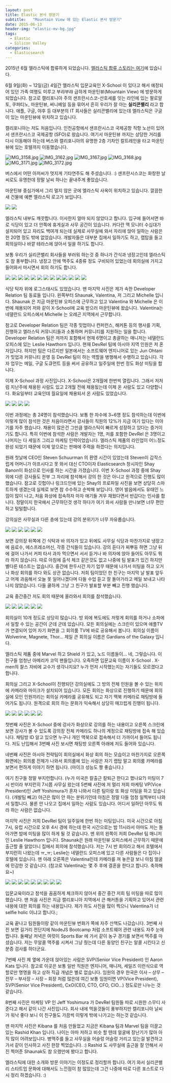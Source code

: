 ```yaml
---
layout: post
title: Elastic 본사 방문기
subtitle:   "Mountain View 에 있는 Elastic 본사 방문기"
date: 2015-06-13
header-img: "elastic-mv-bg.jpg"
tags:
  - Elastic
  - Silicon Valley
categories:
  - Elasticsearch
---
```


2015년 6월 엘라스틱에 합류하게 되었습니다. [엘라스틱 합류 스토리는 여기](/blog/2015/06/join-elastic/)에 있습니다.

6월 9일(화) ~ 12일(금) 4일간 엘라스틱 입문교육인 X-School 이 있다고 해서 예정되어 있던 가족 여행도 미루고 부랴부랴 급하게 마운틴뷰(Mountain View) 에 방문하게 되었습니다. 참고로 캘리포니아 주의 샌프란시스코-산호세를 잇는 라인에 있는 팔로알토, 쿠퍼티노, 마운틴뷰, 써니베일 등을 묶어서 흔히 우리가 잘 아는 **실리콘밸리** 라고 합니다. 애플, 구글, 야후 등 대부분의 IT 회사들은 실리콘밸리에 있는데 엘라스틱은 구글이 있는 마운틴뷰에 위치하고 있습니다.

캘리포니아는 저도 처음입니다. 인천공항에서 샌프란시스코 국제공항 직항 노선이 있어서 샌프란시스코 국제공항 (SFO)로 왔습니다. 여기서 마운틴뷰 까지는 상당한 거리를 다시 이동해야 하는데 버스와 캘리포니아의 유명한 2층 기차인 칼트레인을 타고 마운틴뷰에 있는 호텔까지 이동했습니다.

![IMG_3158.jpg](IMG_3158.jpg) ![IMG_3162.jpg](IMG_3162.jpg) ![IMG_3167.jpg](IMG_3167.jpg) ![IMG_3168.jpg](IMG_3168.jpg) ![IMG_3171.jpg](IMG_3171.jpg) ![IMG_3172.jpg](IMG_3172.jpg)

버스에서 어떤 아저씨가 멋지게 기타연주도 해 주셨습니다. :) 샌프란시스코는 화창한 날씨로도 유명한데 정말 날씨 하나는 끝내주게 좋았습니다.

마운틴뷰 중심가에서 그리 멀지 않은 곳에 엘라스틱 사옥이 위치하고 있습니다. 깔끔한 새 건물에 예쁜 엘라스틱 로고가 보입니다.

![](IMG_3197.jpg) ![](IMG_3199.jpg) 

엘라스틱 내부도 깨끗합니다. 이사한지 얼마 되지 않았다고 합니다. 입구에 들어서면 바로 식당이 있고 더 안쪽에 휴게실과 사무 공간이 있습니다. 커다란 맥 모니터 수십대가 설치되어 있고 자리도 백여개 되는데 실제로 사무실에 와서 자리에 앉아 일하는 사람은 한 20명 정도 밖에 없었습니다. 개발자들은 대부분 집에서 일하기도 하고, 랩탑을 들고 회의실이나 바깥 테라스에 앉아서 일을 하기도 합니다.

보통 우리가 실리콘밸리 회사들을 부러워 하는것 중 하나가 간식과 냉장고인데 엘라스틱도 참 풍부합니다. 냉장고 안에 맥주도 4종류 정도 구비되어 있었는데 회의실에 가지고 들어와서 마시면서 회의 하기도 합니다.

![](IMG_3203-1024x768.jpg) ![](IMG_3205-1024x768.jpg) ![](IMG_3212-1024x768.jpg) ![](IMG_3204-1024x768.jpg) ![](IMG_3210-1024x768.jpg) ![](IMG_3207-1024x768.jpg) ![](IMG_3274-1024x768.jpg) ![](IMG_3211-1024x768.jpg) ![](IMG_3220-1024x768.jpg) ![](IMG_3222-1024x768.jpg) ![](IMG_3223-1024x768.jpg) ![](IMG_3219-1024x768.jpg) ![](IMG_3224-1024x768.jpg) 

식당 탁자 위에 로그스태시도 있었습니다. 맨 마지막 사진은 제가 속한 Developer Relation 팀 동료들 입니다. 왼쪽부터 Shaunak, Valentina, 저 그리고 Michelle 입니다. Shaunak 은 지금 마운틴뷰 오피스에 근무하고 있고 Valentina 와 Michelle 은 이번에 채용되어 저와 같이 X-School에 교육 받으러 마운틴뷰에 왔습니다. Valentina는 네델란드 오피스에서 Michelle 는 오레곤 지역에서 근무합니다.

참고로 Developer Relation 팀은 각종 밋업이나 컨퍼런스, 해커톤 등의 행사를 기획, 진행하고 엘라스틱 커뮤니티들과 소통하며 커뮤니티를 지원하는 일을 합니다. Developer Relation 팀은 저까지 포함해서 현재 6명이고 총괄하는 매니저는 네델란드 오피스에 있는 Leslie Hawthorn 입니다. 현재 DevRel 팀에 아시아 지역 인원은 저 혼자입니다. 하지만 팀은 다르지만 일본에서는 소프트웨어 엔지니어로 있는 Jun Ohtani 가 밋업과 커뮤니티 운영 등 DevRel 팀이 하는 역할을 병행해서 수행하고 있습니다. 각자 업무는 메일, 구글 도큐먼트 등을 써서 공유하고 일주일에 한번 정도 화상 미팅을 합니다.

이제 X-School 과정 사진입니다. X-School은 2개월에 한번씩 열립니다. 그래서 저처럼 지난주에 채용된 사람도 있고 2개월 전에 채용됬는데 이제 온 사람도 있고 다양합니다. 화요일부터 교육인데 월요일에 채용되서 온 사람도 있었습니다.

![](IMG_3213-1024x768.jpg) ![](IMG_3215-1024x768.jpg) ![](IMG_3217-1024x768.jpg) ![](IMG_3218-1024x768.jpg) 

이번 과정에는 총 24명이 참석했습니다. 보통 한 차수에 3~6명 정도 참석하는데 이번에 이렇게 많이 참석한 것은 처음이라면서 강사들이 직원의 12%가 지금 여기 있다는 이야기를 자주 했습니다. 채용이 많은건 그만큼 엘라스틱이 빠르게 성장하고 있다는 증거이기도 합니다. 특히 이번에 참석한 사람은 개발자는 1명, 저를 포함한 DevRel 은 3명이고 나머지는 다 세일즈 그리고 마케팅 인력이었습니다. 엘라스틱 제품의 라인업이 어느정도 완성 되었기 때문에 이제 앞으로는 판매에 주력을 하겠다는 의지입니다.

원래 첫날에 CEO인 Steven Schuurman 의 환영 시간이 있었는데 Steven이 갑작스럽게 어머니가 아프시다고 못 와서 대신 CTO이자 Elasticsearch 창시자인 Shay Banon이 화상으로 인사를 하는 시간을 가졌습니다. 이번 X-School 과정 중에 Shay 외에 다른 강사들도 전부 그 자리에 참석해서 강의 한 것은 아니고 원격으로 진행도 많이 했습니다. 참고로 깃헙이나 링크드인에 있는 Shay의 프로파일 사진을 보면 상당히 스마트하게 생겼는데 실제로 보면 참 수수하고 순박해 보입니다. 영어 발음에서도 유태인 느낌이 많이 나고, 처음 화상에 접속하자 마자 애기들 겨우 재웠다면서 반갑다는 인사를 합니다. 정말이지 한국에서 근무하던것 생각 하다가 여기 와서 사람들 만나보면 너무 편안하고 털털합니다.

강의실은 사무실과 다른 층에 있는데 강의 분위기가 너무 자유롭습니다.

![](IMG_3240-1024x768.jpg) ![](IMG_3239-1024x768.jpg) ![](IMG_3241-1024x768.jpg) ![](IMG_3242-1024x768.jpg) ![](IMG_3244-1024x768.jpg) ![](IMG_3245-1024x768.jpg) 

보면 강의장 뒤쪽에 긴 식탁과 바 의자가 있고 뒤에도 사무실 식당과 마찬가지로 냉장고에 음료수, 에스프레소머신, 각종 간식들이 있습니다. 강의 듣다가 찌뿌둥 하면 그냥 뒤에 걸어 나가서 커피 타서 과자 먹으면서 서서 듣거나 바 의자에 앉아 들어도 아무도 뭐라 하지 않습니다. 따로 아침에 출석 체크 같은것도 없고 나중에 팀 발표가 있긴 하지만 별다른 테스트는 없습니다. 중간에 한두시간 자기 업무 때문에 나가서 미팅을 하고 오거나 화상 회의를 하다 와도 상관 없습니다. 저희 팀이었던 한 친구는 마지막 날 발표 앞두고 어제 과음해서 오늘 못 일어나겠다며 다들 수업 듣고 잘 돌아가라고 메일 보내고 나타나지 않았습니다. 다들 쿨하게 그냥 그 친구가 발표할 부분 빼고 진행 했습니다.

교육 중간중간 저도 회의 때문에 올라와서 회의를 참석했습니다.

![](IMG_3249-1024x768.jpg) ![](IMG_3247-1024x768.jpg) ![](IMG_3248-1024x768.jpg) ![](IMG_3250-1024x768.jpg) ![](IMG_3282-1024x768.jpg) ![](IMG_3284-1024x768.jpg) 

회의실이 10개 정도로 상당히 많습니다. 방 외에 복도에도 저렇게 회의를 하거나 소파에서 일할 수 있는 공간이 군데 군데 있습니다. 모든 회의실에는 스크린이 있으며 애플TV가 연결되어 있어 자기 화면을 그 회의룸 TV에 바로 공유해서 봅니다. 회의실 이름이 Wolverine, Magnete, Thor… 제일 큰 회의실 이름은 Gardians of the Galaxy 입니다.

엘라스틱 제품 중에 Marvel 하고 Shield 가 있고, 노드 이름들이… 네, 그렇습니다. 이 친구들 엄청난 아메리카 코믹 팬들입니다. 오죽하면 입문교육 이름이 X-School . X-men의 찰스 자비에 교수가 생각나지요? 누가 먼저 시작했는지는 자기들도 모르겠다고 합니다.

회의실 그리고 X-School이 진행되던 강의실에도 그 방의 전체 인원을 볼 수 있는 위치에 카메라와 마이크가 설치되어 있습니다. 모든 회의는 화상으로 진행하기 때문에 회의실에 모인 인원끼리는 회의실 카메라를 공유해도 되고 자기 맥북 카메라로 채팅방에 들어가도 됩니다. 원격으로 회의 하는 문화가 익숙해서 상당히 매끄럽게 진행이 됩니다.

![](IMG_3236-1024x768.jpg) ![](zoom_lesley.png) ![](IMG_3237-1024x768.jpg) ![](IMG_3235-1024x768.jpg) ![](IMG_3259-1024x768.jpg) ![](zoom_all.png) 

첫번째 사진은 X-School 중에 강사가 화상으로 강의를 하는 내용이고 오른쪽 스크린에 보면 강사가 볼 수 있도록 강의장 전체 카메라도 하나의 계정으로 채팅방에 접속 해 있습니다. 채팅방 ID 알고 있으면 누구나 개인 맥북으로 접속해서 더 가까이서 들어도 됩니다. 저도 난입해서 3번째 사진 보시면 채팅방 오른쪽 아래에 저도 들어와 있습니다.

네번째 사진은 아시아 전략팀이 회의실에서 화상 회의 하는 모습이고 마찬가지로 오른쪽 화면에는 회의룸 전체가 나와서 회의룸에 있는 사람은 자기 랩탑 말고 회의룸 카메라를 보면서 편하게 이야기 하면 됩니다. (마이크 성능도 짱 좋습니다.)

여기 친구들 정말 부지런합니다. (누가 미국은 칼출근 칼퇴근 한다고 했나요?) 미팅이 7시 반이라 부지런히 7시쯤 사무실 왔는데 5번째 사진에 저 멀리 저희 마케팅 VP(Vice President)인 Jeff Yoshimura가 혼자 나와서 다른 팀이랑 또 화상 미팅을 하고 있습니다. (개발팀 빼고) 야근은 많이 안 하는 분위기인데 아침은 정말 다들 엄청 일찍부터 나와서 일합니다. 물론 안 나오고 집에서 일하는 사람도 있습니다. 어디서 일하던 아무도 뭐라 하는 사람은 없습니다.

마지막 사진은 저희 DevRel 팀이 일주일에 한번 하는 미팅입니다. 미국 시간으로 아침 7시, 유럽 시간으로 오후 4시 경에 하는데 한국 시간으로는 밤 11시라서 아마도 저는 돌아가면 밤에 미팅을 많이 하게 될 것 같습니다. 맨 위의 왼쪽이 저희 DevRel 팀 매니저인 Leslie Hawthorn 입니다. Shaunak은 원래 마운틴뷰 오피스에서 근무하기 때문에 출근할 줄 알았더니 집에서 회의에 참석했습니다. 저는 7시 반 회의라고 해서 호텔에서 부지런히 나왔는데 ㅠ_ㅠ; Leslie는 네델란드 오피스에 있고 다른 사람들은 다 집이나 호텔에 있습니다. 맨 아래 오른쪽은 Valentina인데 카메라를 꺼 놓은걸 보니 아침 얼굴에 민감한 것 같습니다. (참고로 Valentina는 몇 주 후에 결혼을 한다고 합니다. 축하해요~)

![](IMG_3264-1024x768.jpg) ![](IMG_3225-1024x768.jpg) ![](IMG_3230-1024x768.jpg) ![](IMG_3234-1024x768.jpg) ![](IMG_3256-1024x768.jpg) ![](IMG_3253-1024x768.jpg) ![](IMG_3254-1024x768.jpg) ![](IMG_3261-1024x768.jpg) ![](IMG_3263-1024x768.jpg)

입문교육이라고 참석을 꼼꼼하게 체크하지 않아서 중간 중간 저희 팀 미팅을 따로 많이 했습니다. 맨 처음 사진은 지금 캘리포니아 지역에서 큰 해커톤을 기획하고 있어서 관련 내용에 대한 회의를 하는 내용입니다. 제가 하도 사진을 많이 찍으니 Valentina가 너 selfie holic 이냐고 합니다.;

교육 끝나고 팀원들이랑 같이 마운틴뷰 번화가 쪽에 자주 산책도 나갔습니다. 3번째 사진 보면 길거리 전단지에 NodeJS Bootcamp 처럼 소프트웨어 관련 내용도 자주 눈에 띕니다. 둘째날 저녁은 여럿이 Sports Bar 에 가서 같이 농구 경기를 보면서 맥주를 마셨습니다. 저는 무알콜 맥주를 시켜서 그냥 줬는데 다른 동양인 친구는 알콜 시킨다고 신분증 검사를 하더군요.

7번째 사진 제 옆에 가운데 앉아있는 사람은 SVP(Senior Vice President) 인 Aaron Kats 입니다. 참고로 이곳은 보통 일반 직원은 엔지니어, 매니저, 세일즈 이런식으로 역할로만 명명을 하고 상하 직급 개념은 별로 없습니다. 임원의 경우 한국은 이사 – 상무 – 전무 – 부사장 – 사장 – 회장 처럼 많은데 여긴 보통 임원이면 VP(Vice President), SVP(Senior Vice President), CxO(CEO, CTO, CFO, CIO…) 정도로만 나누는 것 같습니다.

8번째 사진은 마케팅 VP 인 Jeff Yoshimura 가 DevRel 팀원들 따로 시원한 스무디 사준다고 해서 같이 나간 사진입니다. 회사 내에 먹을것들이 풍부하지만 캘리포니아 날씨가 워낙 좋다 보니 이 친구들도 가끔씩 이렇게 밖에 나가고는 하는것 같습니다.

맨 마지막 사진은 Kibana 를 처음 만들었고 지금은 Kibana 팀과 Marvel 팀을 이끌고 있는 Rashid Khan 입니다. 나이는 아마 저하고 비슷 할 텐데 얼굴에 장난기가 많아 아직 많이 어려보입니다. 병맥주를 들고 사무실을 어슬렁 어슬렁 거리고 있는걸 발견하고 가서 같이 인사하고 사진 한장 찍었습니다. :) Rashid 도 사무실에 출근을 잘 안해서 사진 찍어준 Shaunak도 참 오랬만에 봤다고 합니다.

엘라스틱에 대한 소개와 방문 이야기는 이정도로 정리할까 합니다. 여기 와서 실리콘밸리 스타트업 문화에 대해서도 느낀점이 참 많았는데 그건 나중에 따로 다른 포스트로 다시 정리 하겠습니다. :)
